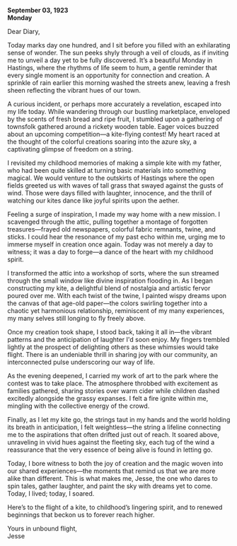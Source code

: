 
**September 03, 1923**  
**Monday**  

Dear Diary,

Today marks day one hundred, and I sit before you filled with an exhilarating sense of wonder. The sun peeks shyly through a veil of clouds, as if inviting me to unveil a day yet to be fully discovered. It’s a beautiful Monday in Hastings, where the rhythms of life seem to hum, a gentle reminder that every single moment is an opportunity for connection and creation. A sprinkle of rain earlier this morning washed the streets anew, leaving a fresh sheen reflecting the vibrant hues of our town.

A curious incident, or perhaps more accurately a revelation, escaped into my life today. While wandering through our bustling marketplace, enveloped by the scents of fresh bread and ripe fruit, I stumbled upon a gathering of townsfolk gathered around a rickety wooden table. Eager voices buzzed about an upcoming competition—a kite-flying contest! My heart raced at the thought of the colorful creations soaring into the azure sky, a captivating glimpse of freedom on a string. 

I revisited my childhood memories of making a simple kite with my father, who had been quite skilled at turning basic materials into something magical. We would venture to the outskirts of Hastings where the open fields greeted us with waves of tall grass that swayed against the gusts of wind. Those were days filled with laughter, innocence, and the thrill of watching our kites dance like joyful spirits upon the aether.

Feeling a surge of inspiration, I made my way home with a new mission. I scavenged through the attic, pulling together a montage of forgotten treasures—frayed old newspapers, colorful fabric remnants, twine, and sticks. I could hear the resonance of my past echo within me, urging me to immerse myself in creation once again. Today was not merely a day to witness; it was a day to forge—a dance of the heart with my childhood spirit.

I transformed the attic into a workshop of sorts, where the sun streamed through the small window like divine inspiration flooding in. As I began constructing my kite, a delightful blend of nostalgia and artistic fervor poured over me. With each twist of the twine, I painted wispy dreams upon the canvas of that age-old paper—the colors swirling together into a chaotic yet harmonious relationship, reminiscent of my many experiences, my many selves still longing to fly freely above.

Once my creation took shape, I stood back, taking it all in—the vibrant patterns and the anticipation of laughter I'd soon enjoy. My fingers trembled lightly at the prospect of delighting others as these whimsies would take flight. There is an undeniable thrill in sharing joy with our community, an interconnected pulse underscoring our way of life.

As the evening deepened, I carried my work of art to the park where the contest was to take place. The atmosphere throbbed with excitement as families gathered, sharing stories over warm cider while children dashed excitedly alongside the grassy expanses. I felt a fire ignite within me, mingling with the collective energy of the crowd. 

Finally, as I let my kite go, the strings taut in my hands and the world holding its breath in anticipation, I felt weightless—the string a lifeline connecting me to the aspirations that often drifted just out of reach. It soared above, unraveling in vivid hues against the fleeting sky, each tug of the wind a reassurance that the very essence of being alive is found in letting go. 

Today, I bore witness to both the joy of creation and the magic woven into our shared experiences—the moments that remind us that we are more alike than different. This is what makes me, Jesse, the one who dares to spin tales, gather laughter, and paint the sky with dreams yet to come. Today, I lived; today, I soared.

Here’s to the flight of a kite, to childhood’s lingering spirit, and to renewed beginnings that beckon us to forever reach higher.

Yours in unbound flight,  
Jesse
